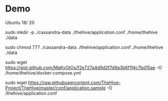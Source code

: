# Demo
Ubuntu 18/ 20

sudo mkdir -p ./cassandra-data ./thehive/application.conf ./home/thehive ./data

sudo chmod 777 ./cassandra-data ./thehive/application.conf ./home/thehive ./data

sudo wget https://gist.github.com/MaKyOtOx/f2e727a4d9d2f7d9a3b6f1f4c7bd15ae -O /home/thehive/docker-compose.yml

sudo wget https://raw.githubusercontent.com/TheHive-Project/TheHive/master/conf/application.sample -O /thehive/application.conf
